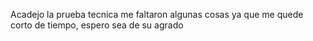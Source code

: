 Acadejo la prueba tecnica me faltaron algunas cosas ya que me quede corto de tiempo, espero sea de su agrado
